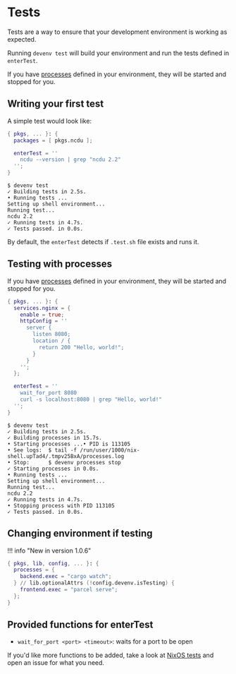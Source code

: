 # Tests

Tests are a way to ensure that your development environment is working as expected.

Running `devenv test` will build your environment and run the tests defined in `enterTest`.

If you have [processes](processes.md) defined in your environment, they will be started and stopped for you.

## Writing your first test

A simple test would look like:

```nix title="devenv.nix"
{ pkgs, ... }: {
  packages = [ pkgs.ncdu ];

  enterTest = ''
    ncdu --version | grep "ncdu 2.2"
  '';
}
```

```shell-session
$ devenv test
✓ Building tests in 2.5s.
• Running tests ...
Setting up shell environment...
Running test...
ncdu 2.2
✓ Running tests in 4.7s.
✓ Tests passed. in 0.0s.
```

By default, the `enterTest` detects if `.test.sh` file exists and runs it.

## Testing with processes

If you have [processes](processes.md) defined in your environment,
they will be started and stopped for you.

```nix title="devenv.nix"
{ pkgs, ... }: {
  services.nginx = {
    enable = true;
    httpConfig = ''
      server {
        listen 8080;
        location / {
          return 200 "Hello, world!";
        }
      }
    '';
  };

  enterTest = ''
    wait_for_port 8080
    curl -s localhost:8080 | grep "Hello, world!"
  '';
}
```

```shell-session
$ devenv test
✓ Building tests in 2.5s.
✓ Building processes in 15.7s.
• Starting processes ...• PID is 113105
• See logs:  $ tail -f /run/user/1000/nix-shell.upTad4/.tmpv25BxA/processes.log
• Stop:      $ devenv processes stop
✓ Starting processes in 0.0s.
• Running tests ...
Setting up shell environment...
Running test...
ncdu 2.2
✓ Running tests in 4.7s.
• Stopping process with PID 113105
✓ Tests passed. in 0.0s.
```

## Changing environment if testing

!!! info "New in version 1.0.6"

```nix title="devenv.nix"
{ pkgs, lib, config, ... }: {
  processes = {
    backend.exec = "cargo watch";
  } // lib.optionalAttrs (!config.devenv.isTesting) {
    frontend.exec = "parcel serve";
  };
}
```

## Provided functions for enterTest

- `wait_for_port <port> <timeout>`: waits for a port to be open

If you'd like more functions to be added, take a look at [NixOS tests](https://nixos.org/manual/nixos/stable/#sec-nixos-tests)
and open an issue for what you need.
